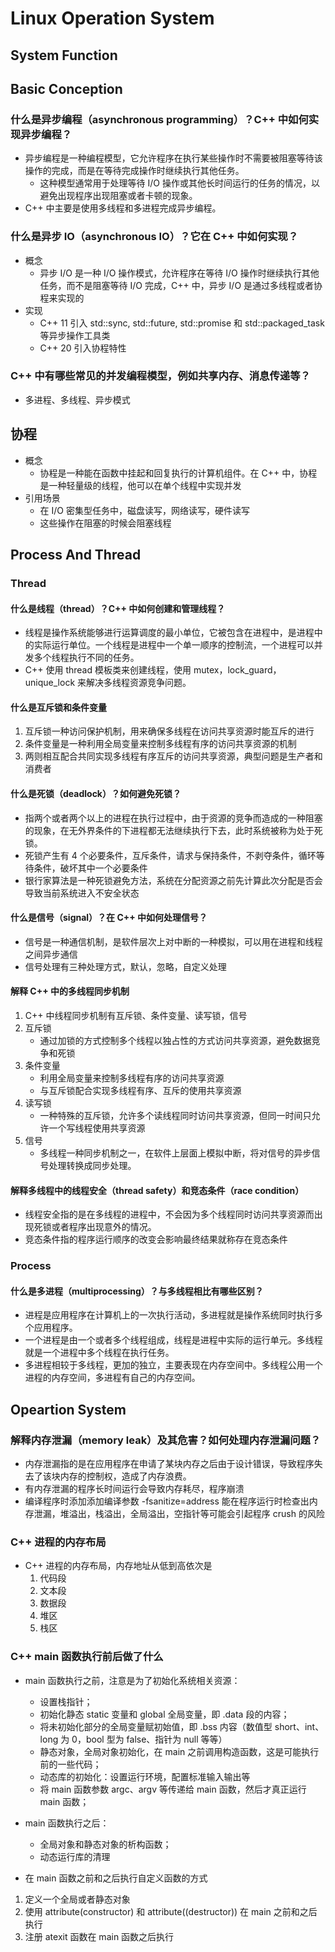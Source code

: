 # Linux Operation System
<!------------System Function------------------>
## System Function

## Basic Conception
### 什么是异步编程（asynchronous programming）？C++ 中如何实现异步编程？
+ 异步编程是一种编程模型，它允许程序在执行某些操作时不需要被阻塞等待该操作的完成，而是在等待完成操作时继续执行其他任务。
    - 这种模型通常用于处理等待 I/O 操作或其他长时间运行的任务的情况，以避免出现程序出现阻塞或者卡顿的现象。
+ C++ 中主要是使用多线程和多进程完成异步编程。

### 什么是异步 IO（asynchronous IO）？它在 C++ 中如何实现？
+ 概念
    + 异步 I/O 是一种 I/O 操作模式，允许程序在等待 I/O 操作时继续执行其他任务，而不是阻塞等待 I/O 完成，C++ 中，异步 I/O 是通过多线程或者协程来实现的
+ 实现
    + C++ 11 引入 std::sync, std::future, std::promise 和 std::packaged_task 等异步操作工具类
    + C++ 20 引入协程特性

### C++ 中有哪些常见的并发编程模型，例如共享内存、消息传递等？
+ 多进程、多线程、异步模式

## 协程
+ 概念
    + 协程是一种能在函数中挂起和回复执行的计算机组件。在 C++ 中，协程是一种轻量级的线程，他可以在单个线程中实现并发
+ 引用场景
    + 在 I/O 密集型任务中，磁盘读写，网络读写，硬件读写
    + 这些操作在阻塞的时候会阻塞线程

<!------------Process And Thread Start------------------>

## Process And Thread
### Thread
#### 什么是线程（thread）？C++ 中如何创建和管理线程？
+ 线程是操作系统能够进行运算调度的最小单位，它被包含在进程中，是进程中的实际运行单位。一个线程是进程中一个单一顺序的控制流，一个进程可以并发多个线程执行不同的任务。
+ C++ 使用 thread 模板类来创建线程，使用 mutex，lock_guard，unique_lock 来解决多线程资源竞争问题。

#### 什么是互斥锁和条件变量
1. 互斥锁一种访问保护机制，用来确保多线程在访问共享资源时能互斥的进行
2. 条件变量是一种利用全局变量来控制多线程有序的访问共享资源的机制
3. 两则相互配合共同实现多线程有序互斥的访问共享资源，典型问题是生产者和消费者

#### 什么是死锁（deadlock）？如何避免死锁？
+ 指两个或者两个以上的进程在执行过程中，由于资源的竞争而造成的一种阻塞的现象，在无外界条件的下进程都无法继续执行下去，此时系统被称为处于死锁。
+ 死锁产生有 4 个必要条件，互斥条件，请求与保持条件，不剥夺条件，循环等待条件，破坏其中一个必要条件
+ 银行家算法是一种死锁避免方法，系统在分配资源之前先计算此次分配是否会导致当前系统进入不安全状态

#### 什么是信号（signal）？在 C++ 中如何处理信号？
+ 信号是一种通信机制，是软件层次上对中断的一种模拟，可以用在进程和线程之间异步通信
+ 信号处理有三种处理方式，默认，忽略，自定义处理

#### 解释 C++ 中的多线程同步机制
1. C++ 中线程同步机制有互斥锁、条件变量、读写锁，信号
2. 互斥锁
    + 通过加锁的方式控制多个线程以独占性的方式访问共享资源，避免数据竞争和死锁
3. 条件变量
    + 利用全局变量来控制多线程有序的访问共享资源
    + 与互斥锁配合实现多线程有序、互斥的使用共享资源
4. 读写锁
    + 一种特殊的互斥锁，允许多个读线程同时访问共享资源，但同一时间只允许一个写线程使用共享资源
5. 信号
    + 多线程一种同步机制之一，在软件上层面上模拟中断，将对信号的异步信号处理转换成同步处理。

#### 解释多线程中的线程安全（thread safety）和竞态条件（race condition）
+ 线程安全指的是在多线程的进程中，不会因为多个线程同时访问共享资源而出现死锁或者程序出现意外的情况。
+ 竞态条件指的程序运行顺序的改变会影响最终结果就称存在竞态条件

### Process
#### 什么是多进程（multiprocessing）？与多线程相比有哪些区别？
+ 进程是应用程序在计算机上的一次执行活动，多进程就是操作系统同时执行多个应用程序。
+ 一个进程是由一个或者多个线程组成，线程是进程中实际的运行单元。多线程就是一个进程中多个线程在执行任务。
+ 多进程相较于多线程，更加的独立，主要表现在内存空间中。多线程公用一个进程的内存空间，多进程有自己的内存空间。

<!------------Process And Thread End------------------>

<!------------Opeartion System------------------>

## Opeartion System

### 解释内存泄漏（memory leak）及其危害？如何处理内存泄漏问题？
+ 内存泄漏指的是在应用程序在申请了某块内存之后由于设计错误，导致程序失去了该块内存的控制权，造成了内存浪费。
+ 有内存泄漏的程序长时间运行会导致内存耗尽，程序崩溃
+ 编译程序时添加添加编译参数 -fsanitize=address 能在程序运行时检查出内存泄漏，堆溢出，栈溢出，全局溢出，空指针等可能会引起程序 crush 的风险

### C++ 进程的内存布局
+ C++ 进程的内存布局，内存地址从低到高依次是
    1. 代码段
    2. 文本段
    3. 数据段
    4. 堆区
    5. 栈区

### C++ main 函数执行前后做了什么
+ main 函数执行之前，注意是为了初始化系统相关资源：
    + 设置栈指针；
    + 初始化静态 static 变量和 global 全局变量，即 .data 段的内容；
    + 将未初始化部分的全局变量赋初始值，即 .bss 内容（数值型 short、int、long 为 0，bool 型为 false、指针为 null 等等）
    + 静态对象，全局对象初始化，在 main 之前调用构造函数，这是可能执行前的一些代码；
    + 动态库的初始化：设置运行环境，配置标准输入输出等
    + 将 main 函数参数 argc、argv 等传递给 main 函数，然后才真正运行 main 函数；

+ main 函数执行之后：
    + 全局对象和静态对象的析构函数；
    + 动态运行库的清理
    
+ 在 main 函数之前和之后执行自定义函数的方式
1. 定义一个全局或者静态对象
2. 使用 attribute(constructor) 和 attribute((destructor)) 在 main 之前和之后执行
3. 注册 atexit 函数在 main 函数之后执行
